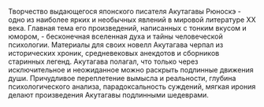 <!--2017-01-02 07:44:45-->
Творчество выдающегося японского писателя Акутагавы Рюноскэ - одно из наиболее ярких и необычных явлений в мировой литературе XX века. Главная тема его произведений, написанных с тонким вкусом и юмором, - бесконечная вселенная духа и тайны человеческой психологии. Материалы для своих новелл Акутагава черпал из исторических хроник, средневековых анекдотов и сборников старинных легенд. Акутагава полагал, что только через исключительное и неожиданное можно раскрыть подлинные движения души. Причудливое переплетение вымысла и реальности, глубина психологического анализа, парадоксальность суждений, мягкая ирония делают произведения Акутагавы подлинными шедеврами.